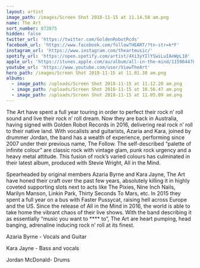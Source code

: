 ```yaml
---
layout: artist
image_path: /images/Screen Shot 2018-11-15 at 11.14.58 am.png
name: The Art
sort_number: 872075
hidden: false
twitter_url: 'https://twitter.com/GoldenRobotRcds'
facebook_url: 'https://www.facebook.com/followTHEART/?tn-str=k*F'
instagram_url: 'https://www.instagram.com/theartmusic/'
spotify_url: 'https://open.spotify.com/artist/4Xi3yYIlYSwiLuIAeWpL1O'
apple_url: 'https://itunes.apple.com/au/album/all-in-the-mind/1159644782'
youtube_url: 'https://www.youtube.com/user/ViewTheArt'
hero_path: /images/Screen Shot 2018-11-15 at 11.01.38 am.png
albums:
  - image_path: /uploads/Screen Shot 2018-11-15 at 11.12.20 am.png
  - image_path: /uploads/Screen Shot 2018-11-15 at 10.56.47 am.png
  - image_path: /uploads/Screen Shot 2018-11-15 at 11.05.09 am.png
---
```


The Art have spent a full year touring in order to perfect their rock n’ roll sound and live their rock n’ roll dream. Now they are back in Australia, having signed with Golden Robot Records in 2016, delivering real rock n’ roll to their native land. With vocalists and guitarists, Azaria and Kara, joined by drummer Jordan, the band has a wealth of experience, performing since 2007 under their previous name, The Follow. The self-described “palette of infinite colour” are classic rock with vintage glam, punk rock urgency and a heavy metal attitude. This fusion of rock’s varied colours has culminated in their latest album, produced with Stevie Wright, All in the Mind.

Spearheaded by original members Azaria Byrne and Kara Jayne, The Art have honed their craft over the past few years, absolutely killing it in highly coveted supporting slots next to acts like The Pixies, Nine Inch Nails, Marilyn Manson, Linkin Park, Thirty Seconds To Mars, etc. In 2015 they spent a full year on a bus with Faster Pussycat, raising hell across Europe and the US. Since the release of All in the Mind in 2016, the world is able to take home the vibrant chaos of their live shows. With the band describing it as essentially “music you want to \*\*\*\* to”, The Art are heart pumping, head banging, adrenaline inducing rock n’ roll at its finest.

Azaria Byrne - Vocals and Guitar

Kara Jayne - Bass and vocals

Jordan McDonald- Drums